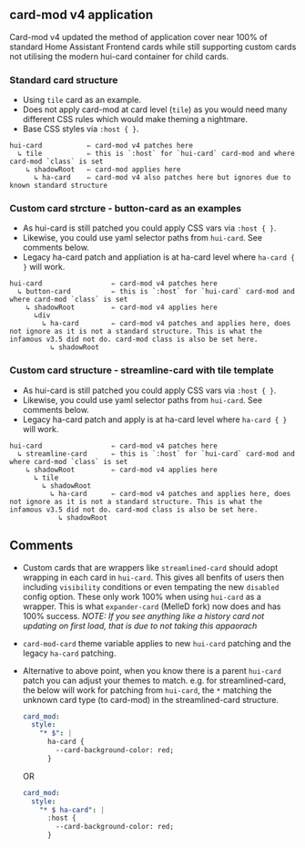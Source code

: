 ## card-mod v4 application

Card-mod v4 updated the method of application cover near 100% of standard Home Assistant Frontend cards while still supporting custom cards not utilising the modern hui-card container for child cards.

### Standard card structure

- Using `tile` card as an example.
- Does not apply card-mod at card level (`tile`) as you would need many different CSS rules which would make theming a nightmare.
- Base CSS styles via `:host { }`.

```console
hui-card           ⇐ card-mod v4 patches here
  ↳ tile           ⇐ this is `:host` for `hui-card` card-mod and where card-mod `class` is set
    ↳ shadowRoot   ⇐ card-mod applies here
      ↳ ha-card    ⇐ card-mod v4 also patches here but ignores due to known standard structure
```

### Custom card strcture - button-card as an examples

- As hui-card is still patched you could apply CSS vars via `:host { }`.
- Likewise, you could use yaml selector paths from `hui-card`. See comments below.
- Legacy ha-card patch and appliation is at ha-card level where `ha-card { }` will work.

```console
hui-card                 ⇐ card-mod v4 patches here
  ↳ button-card          ⇐ this is `:host` for `hui-card` card-mod and where card-mod `class` is set
    ↳ shadowRoot         ⇐ card-mod v4 applies here
      ↳div
        ↳ ha-card        ⇐ card-mod v4 patches and applies here, does not ignore as it is not a standard structure. This is what the infamous v3.5 did not do. card-mod class is also be set here.
          ↳ shadowRoot
```

### Custom card structure - streamline-card with tile template

- As hui-card is still patched you could apply CSS vars via `:host { }`.
- Likewise, you could use yaml selector paths from `hui-card`. See comments below.
- Legacy ha-card patch and apply is at ha-card level where `ha-card { }` will work.

```console
hui-card                 ⇐ card-mod v4 patches here
  ↳ streamline-card      ⇐ this is `:host` for `hui-card` card-mod and where card-mod `class` is set
    ↳ shadowRoot         ⇐ card-mod v4 applies here
      ↳ tile
        ↳ shadowRoot
          ↳ ha-card      ⇐ card-mod v4 patches and applies here, does not ignore as it is not a standard structure. This is what the infamous v3.5 did not do. card-mod class is also be set here.
            ↳ shadowRoot
```

## Comments

- Custom cards that are wrappers like `streamlined-card` should adopt wrapping in each card in `hui-card`. This gives all benfits of users then including `visibility` conditions or even tempating the new `disabled` config option. These only work 100% when using `hui-card` as a wrapper. This is what `expander-card` (MelleD fork) now does and has 100% success. _NOTE: If you see anything like a history card not updating on first load, that is due to not taking this appaorach_
- `card-mod-card` theme variable applies to new `hui-card` patching and the legacy `ha-card` patching.
- Alternative to above point, when you know there is a parent `hui-card` patch you can adjust your themes to match. e.g. for streamlined-card, the below will work for patching from `hui-card`, the `*` matching the unknown card type (to card-mod) in the streamlined-card structure.

  ```yaml
  card_mod:
    style:
      "* $": |
        ha-card {
          --card-background-color: red;
        }
  ```

  OR

  ```yaml
  card_mod:
    style:
      "* $ ha-card": |
        :host {
          --card-background-color: red;
        }
  ```
